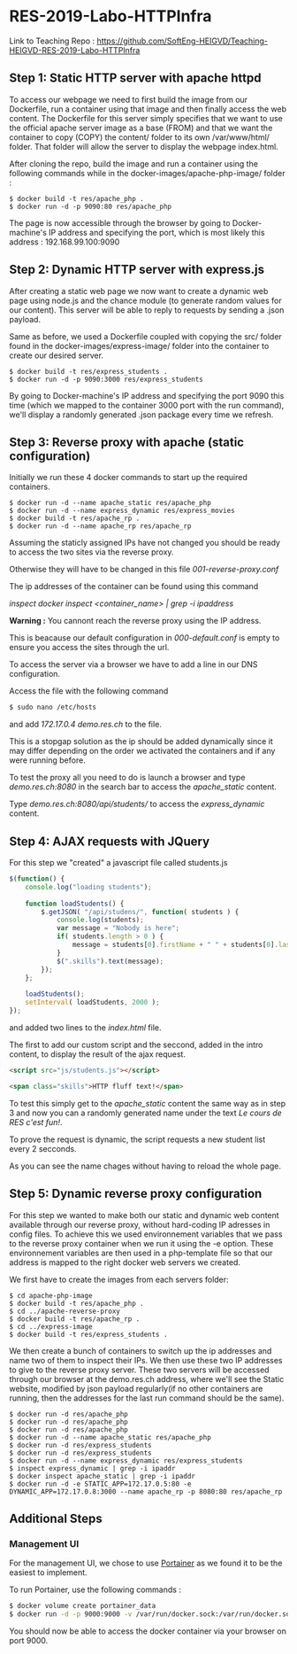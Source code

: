 
# RES-2019-Labo-HTTPInfra

Link to Teaching Repo : https://github.com/SoftEng-HEIGVD/Teaching-HEIGVD-RES-2019-Labo-HTTPInfra

## Step 1: Static HTTP server with apache httpd

To access our webpage we need to first build the image from our Dockerfile, run a container using that image and then finally access the web content. The Dockerfile for this server simply specifies that we want to use the official apache server image as a base (FROM) and that we want the container to copy (COPY) the content/ folder to its own /var/www/html/ folder. That folder will allow the server to display the webpage index.html.

After cloning the repo, build the image and run a container using the following commands while in the docker-images/apache-php-image/ folder :

```dockerRun
$ docker build -t res/apache_php .
$ docker run -d -p 9090:80 res/apache_php
```

The page is now accessible through the browser by going to Docker-machine's IP address and specifying the port, which is most likely this address : 192.168.99.100:9090

## Step 2: Dynamic HTTP server with express.js

After creating a static web page we now want to create a dynamic web page using node.js and the chance module (to generate random values for our content). This server will be able to reply to requests by sending a .json payload.

Same as before, we used a Dockerfile coupled with copying the src/ folder found in the docker-images/express-image/ folder into the container to create our desired server.

```dockerRun
$ docker build -t res/express_students .
$ docker run -d -p 9090:3000 res/express_students
```

By going to Docker-machine's IP address and specifying the port 9090 this time (which we mapped to the container 3000 port with the run command), we'll display a randomly generated .json package every time we refresh.

## Step 3: Reverse proxy with apache (static configuration)

Initially we run these 4 docker commands to start up the required containers.

```dockerRun
$ docker run -d --name apache_static res/apache_php
$ docker run -d --name express_dynamic res/express_movies
$ docker build -t res/apache_rp .
$ docker run -d --name apache_rp res/apache_rp
```

Assuming the staticly assigned IPs have not changed you should be ready to access the two sites via the reverse proxy.

Otherwise they will have to be changed in this file *001-reverse-proxy.conf*

The ip addresses of the container can be found using this command

*inspect docker inspect <container_name> | grep -i ipaddress*

**Warning :** You cannont reach the reverse proxy using the IP address.

This is beacause our default configuration in *000-default.conf* is empty to ensure you access the sites through the url.

To access the server via a browser we have to add a line in our DNS configuration.

Access the file with the following command

```bash
$ sudo nano /etc/hosts
```

and add *172.17.0.4	demo.res.ch* to the file.

This is a stopgap solution as the ip should be added dynamically since it may differ depending on the order we activated the containers and if any were running before.

To test the proxy all you need to do is launch a browser and type *demo.res.ch:8080* in the search bar to access the *apache_static* content.

Type *demo.res.ch:8080/api/students/* to access the *express_dynamic* content.

## Step 4: AJAX requests with JQuery

For this step we "created" a javascript file called students.js

```javascript
$(function() {
	console.log("loading students");
	
	function loadStudents() {
		$.getJSON( "/api/studens/", function( students ) {
			console.log(students);
			var message = "Nobody is here";
			if( students.length > 0 ) {
				message = students[0].firstName + " " + students[0].lastName;
			}
			$(".skills").text(message);
		});
	};
	
	loadStudents();
	setInterval( loadStudents, 2000 );
});
```

and added two lines to the *index.html* file.

The first to add our custom script and the seccond, added in the intro content, to display the result of the ajax request.

```html
<script src="js/students.js"></script>

<span class="skills">HTTP fluff text!</span>
```

To test this simply get to the *apache_static* content the same way as in step 3 and now you can a randomly generated name under the text *Le cours de RES c'est fun!*.

To prove the request is dynamic, the script requests a new student list every 2 secconds.

As you can see the name chages without having to reload the whole page.

## Step 5: Dynamic reverse proxy configuration

For this step we wanted to make both our static and dynamic web content available through our reverse proxy, without hard-coding IP adresses in config files. To achieve this we used environnement variables that we pass to the reverse proxy container when we run it using the -e option. These environnement variables are then used in a php-template file so that our address is mapped to the right docker web servers we created.

We first have to create the images from each servers folder:

```dockerRun
$ cd apache-php-image
$ docker build -t res/apache_php .
$ cd ../apache-reverse-proxy
$ docker build -t res/apache_rp .
$ cd ../express-image
$ docker build -t res/express_students .
```

We then create a bunch of containers to switch up the ip addresses and name two of them to inspect their IPs. We then use these two IP addresses to give to the reverse proxy server. These two servers will be accessed through our browser at the demo.res.ch address, where we'll see the Static website, modified by json payload regularly(if no other containers are running, then the addresses for the last run command should be the same).

```dockerRun
$ docker run -d res/apache_php
$ docker run -d res/apache_php
$ docker run -d res/apache_php
$ docker run -d --name apache_static res/apache_php
$ docker run -d res/express_students
$ docker run -d res/express_students
$ docker run -d --name express_dynamic res/express_students
$ inspect express_dynamic | grep -i ipaddr
$ docker inspect apache_static | grep -i ipaddr
$ docker run -d -e STATIC_APP=172.17.0.5:80 -e DYNAMIC_APP=172.17.0.8:3000 --name apache_rp -p 8080:80 res/apache_rp
```

## Additional Steps

### Management UI

For the management UI, we chose to use [Portainer](https://portainer.io/) as we found it to be the easiest to implement.

To run Portainer, use the following commands : 

```bash
$ docker volume create portainer_data
$ docker run -d -p 9000:9000 -v /var/run/docker.sock:/var/run/docker.sock -v portainer_data:/data portainer/portainer
```

You should now be able to access the docker container via your browser on port 9000.
